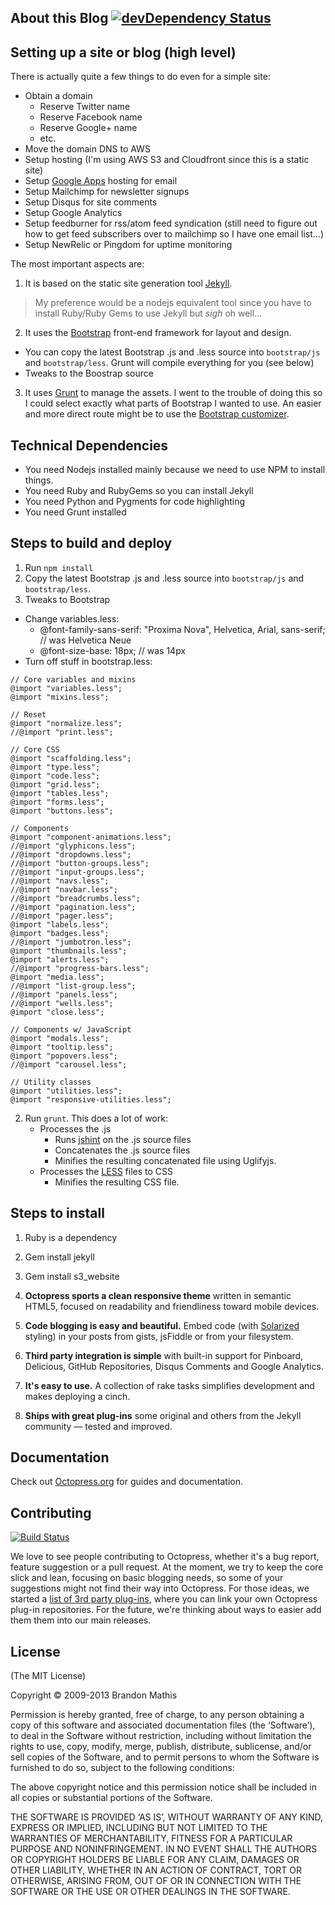 ## About this Blog [![devDependency Status](https://david-dm.org/dstroot/my_blog/dev-status.png)](https://david-dm.org/dstroot/my_blog#info=devDependencies)

## Setting up a site or blog (high level)

There is actually quite a few things to do even for a simple site:
* Obtain a domain
  * Reserve Twitter name
  * Reserve Facebook name
  * Reserve Google+ name
  * etc.
* Move the domain DNS to AWS
* Setup hosting (I'm using AWS S3 and Cloudfront since this is a static site)
* Setup [Google Apps](http://www.google.com/enterprise/apps/business/) hosting for email
* Setup Mailchimp for newsletter signups
* Setup Disqus for site comments
* Setup Google Analytics
* Setup feedburner for rss/atom feed syndication (still need to figure out how to get feed subscribers over to mailchimp so I have one email list...)
* Setup NewRelic or Pingdom for uptime monitoring

The most important aspects are:

1. It is based on the static site generation tool [Jekyll](http://jekyllrb.com/).

  > My preference would be a nodejs equivalent tool since you have
  > to install Ruby/Ruby Gems to use Jekyll but _sigh_ oh well...

2. It uses the [Bootstrap](http://getbootstrap.com/) front-end framework for layout and design.
 * You can copy the latest Bootstrap .js and .less source into `bootstrap/js` and `bootstrap/less`.  Grunt will compile everything for you (see below)
 * Tweaks to the Boostrap source
3. It uses [Grunt](http://gruntjs.com/) to manage the assets.  I went to the trouble of doing this so I could select exactly what parts of Bootstrap I wanted to use.  An easier and more direct route might be to use the [Bootstrap customizer](http://getbootstrap.com/customize/).

## Technical Dependencies

* You need Nodejs installed mainly because we need to use NPM to install things.
* You need Ruby and RubyGems so you can install Jekyll
* You need Python and Pygments for code highlighting
* You need Grunt installed



## Steps to build and deploy
1. Run `npm install`
2. Copy the latest Bootstrap .js and .less source into `bootstrap/js` and `bootstrap/less`.
3. Tweaks to Bootstrap
  * Change variables.less:
    * @font-family-sans-serif:  "Proxima Nova", Helvetica, Arial, sans-serif;  // was Helvetica Neue
    * @font-size-base:          18px;  // was 14px
  * Turn off stuff in bootstrap.less:

```
// Core variables and mixins
@import "variables.less";
@import "mixins.less";

// Reset
@import "normalize.less";
//@import "print.less";

// Core CSS
@import "scaffolding.less";
@import "type.less";
@import "code.less";
@import "grid.less";
@import "tables.less";
@import "forms.less";
@import "buttons.less";

// Components
@import "component-animations.less";
//@import "glyphicons.less";
//@import "dropdowns.less";
//@import "button-groups.less";
//@import "input-groups.less";
//@import "navs.less";
//@import "navbar.less";
//@import "breadcrumbs.less";
//@import "pagination.less";
//@import "pager.less";
@import "labels.less";
@import "badges.less";
//@import "jumbotron.less";
@import "thumbnails.less";
@import "alerts.less";
//@import "progress-bars.less";
@import "media.less";
//@import "list-group.less";
//@import "panels.less";
//@import "wells.less";
@import "close.less";

// Components w/ JavaScript
@import "modals.less";
@import "tooltip.less";
@import "popovers.less";
//@import "carousel.less";

// Utility classes
@import "utilities.less";
@import "responsive-utilities.less";
```

2. Run `grunt`.  This does a lot of work:
   * Processes the .js
       * Runs [jshint](http://www.jshint.com/) on the .js source files
       * Concatenates the .js source files
       * Minifies the resulting concatenated file using Uglifyjs.
    * Processes the [LESS](http://lesscss.org/) files to CSS
       * Minifies the resulting CSS file.


## Steps to install
1. Ruby is a dependency
2. Gem install jekyll
3. Gem install s3_website



1. **Octopress sports a clean responsive theme** written in semantic HTML5, focused on readability and friendliness toward mobile devices.
2. **Code blogging is easy and beautiful.** Embed code (with [Solarized](http://ethanschoonover.com/solarized) styling) in your posts from gists, jsFiddle or from your filesystem.
3. **Third party integration is simple** with built-in support for Pinboard, Delicious, GitHub Repositories, Disqus Comments and Google Analytics.
4. **It's easy to use.** A collection of rake tasks simplifies development and makes deploying a cinch.
5. **Ships with great plug-ins** some original and others from the Jekyll community &mdash; tested and improved.


## Documentation

Check out [Octopress.org](http://octopress.org/docs) for guides and documentation.


## Contributing

[![Build Status](https://travis-ci.org/imathis/octopress.png?branch=master)](https://travis-ci.org/imathis/octopress)

We love to see people contributing to Octopress, whether it's a bug report, feature suggestion or a pull request. At the moment, we try to keep the core slick and lean, focusing on basic blogging needs, so some of your suggestions might not find their way into Octopress. For those ideas, we started a [list of 3rd party plug-ins](https://github.com/imathis/octopress/wiki/3rd-party-plugins), where you can link your own Octopress plug-in repositories. For the future, we're thinking about ways to easier add them them into our main releases.


## License
(The MIT License)

Copyright © 2009-2013 Brandon Mathis

Permission is hereby granted, free of charge, to any person obtaining a copy of this software and associated documentation files (the ‘Software’), to deal in the Software without restriction, including without limitation the rights to use, copy, modify, merge, publish, distribute, sublicense, and/or sell copies of the Software, and to permit persons to whom the Software is furnished to do so, subject to the following conditions:

The above copyright notice and this permission notice shall be included in all copies or substantial portions of the Software.

THE SOFTWARE IS PROVIDED ‘AS IS’, WITHOUT WARRANTY OF ANY KIND, EXPRESS OR IMPLIED, INCLUDING BUT NOT LIMITED TO THE WARRANTIES OF MERCHANTABILITY, FITNESS FOR A PARTICULAR PURPOSE AND NONINFRINGEMENT. IN NO EVENT SHALL THE AUTHORS OR COPYRIGHT HOLDERS BE LIABLE FOR ANY CLAIM, DAMAGES OR OTHER LIABILITY, WHETHER IN AN ACTION OF CONTRACT, TORT OR OTHERWISE, ARISING FROM, OUT OF OR IN CONNECTION WITH THE SOFTWARE OR THE USE OR OTHER DEALINGS IN THE SOFTWARE.
